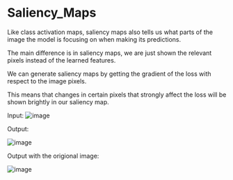 # Saliency_Maps
Like class activation maps, saliency maps also tells us what parts of the image the model is focusing on when making its predictions.

The main difference is in saliency maps, we are just shown the relevant pixels instead of the learned features.

We can generate saliency maps by getting the gradient of the loss with respect to the image pixels. 

This means that changes in certain pixels that strongly affect the loss will be shown brightly in our saliency map.

Input: 
![image](https://user-images.githubusercontent.com/64538407/112746145-cdd3e280-8fb5-11eb-9678-8745f2ea32d3.png)


Output:

![image](https://user-images.githubusercontent.com/64538407/112746152-d7f5e100-8fb5-11eb-8e65-f7dcf4721747.png)

Output with the origional image:

![image](https://user-images.githubusercontent.com/64538407/112746163-e5ab6680-8fb5-11eb-8aff-5d1ab8338732.png)


